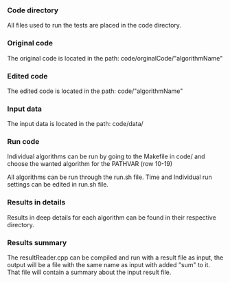 ### Code directory
All files used to run the tests are placed in the code directory.

### Original code
The original code is located in the path: code/orginalCode/"algorithmName"

### Edited code
The edited code is located in the path:
code/"algorithmName"

### Input data
The input data is located in the path:
code/data/

### Run code
Individual algorithms can be run by going to the Makefile in code/ and choose the wanted algorithm for the PATHVAR (row 10-19)

All algorithms can be run through the run.sh file. Time and Individual run settings can be edited in run.sh file.

### Results in details
Results in deep details for each algorithm can be found in their respective directory.

### Results summary
The resultReader.cpp can be compiled and run with a result file as input, the output will be a file with the same name as input with added "sum" to it. That file will contain a summary about the input result file.
